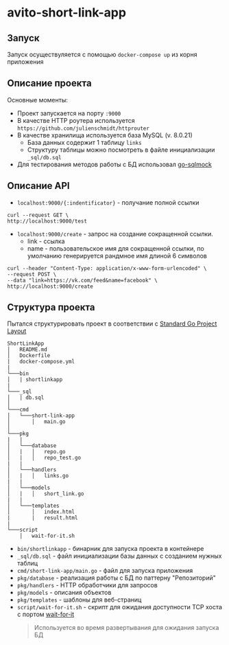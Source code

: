 # avito-short-link-app
## Запуск
Запуск осуществуляется с помощью `docker-compose up` из корня приложения
## Описание проекта
Основные моменты:
- Проект запускается на порту `:9000`
- В качестве HTTP роутера используется `https://github.com/julienschmidt/httprouter`
- В качестве хранилища используется база MySQL (v. 8.0.21)
  + База данных содержит 1 таблицу `links` 
  + Структуру таблицы можно посмотреть в файле инициализации `_sql/db.sql`
- Для тестирования методов работы с БД использовал [go-sqlmock](https://github.com/DATA-DOG/go-sqlmock)
  
## Описание API
- `localhost:9000/{:indentificator}` - получание полной ссылки
```
curl --request GET \
http://localhost:9000/test
```
- `localhost:9000/create` - запрос на создание сокращенной ссылки.
  + link - ссылка
  + name - пользовательское имя для сокращенной ссылки, по умолчанию генерируется рандмное имя длиной 6 символов
```
curl --header "Content-Type: application/x-www-form-urlencoded" \
--request POST \
--data "link=https://vk.com/feed&name=facebook" \
http://localhost:9000/create
```
## Структура проекта
Пытался структурировать проект в соответствии с [Standard Go Project Layout](https://github.com/golang-standards/project-layout)
```
ShortLinkApp
│   README.md
│   Dockerfile
|   docker-compose.yml
|
└───bin
│   | shortlinkapp
|
└───_sql
│   | db.sql
│
└───cmd
│   └───short-link-app
│       │   main.go
│   
└───pkg
|   |
│   └───database
│   |   │   repo.go
│   |   │   repo_test.go
|   |
│   └───handlers
│   |   │   links.go
|   |
│   └───models
│   |   │   short_link.go
|   |
│   └───templates
│       │   index.html
|       |   result.html  
|
└───script
    │   wait-for-it.sh
```

- `bin/shortlinkapp` - бинарник для запуска проекта в контейнере
- `_sql/db.sql` - файл инициализации базы данных с созданием нужных таблиц
- `cmd/short-link-app/main.go` - файл для запуска приложения
- `pkg/database` - реализация работы с БД по паттерну "Репозиторий"
- `pkg/handlers` - HTTP обработчики для запросов
- `pkg/models` - описания объектов
- `pkg/templates` - шаблоны для веб-страниц
- `script/wait-for-it.sh` - скрипт для ожидания доступности TCP хоста с портом [wait-for-it](https://github.com/vishnubob/wait-for-it)
  > Используется во время развертывания для ожидания запуска БД
